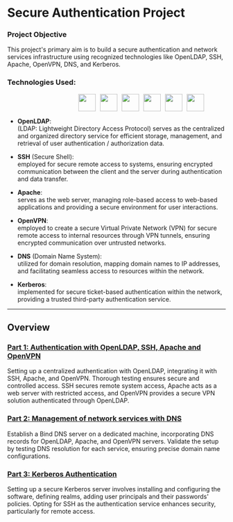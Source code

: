 # Secure Authentication Project
### Project Objective
This project's primary aim is to build a secure authentication and network services infrastructure using recognized technologies like OpenLDAP, SSH, Apache, OpenVPN, DNS, and Kerberos.

### Technologies Used:  
<div style="display: flex; justify-content: right; align-items: center;margin-right:50px;">
    <img src="https://www.axonius.com/hubfs/Adapter%20Logos/OpenLDAP%20Logo.png" height="40" width="40" style="margin-right: 10px;" />
    <img src="https://cdn-icons-png.flaticon.com/512/5136/5136897.png" height="40" width="40" style="margin-right: 10px;" />
    <img src="https://britewire.com/wp-content/uploads/apache-http-server-300x300.jpg" height="40" width="40" style="margin-right: 10px;" />
    <img src="https://usermanual.vtenext.com/uploads/images/gallery/2023-03/openvpn-logo.jpg" height="40" width="40" style="margin-right: 10px;" />
    <img src="https://encrypted-tbn0.gstatic.com/images?q=tbn:ANd9GcTSIsU-44la2KmoDhrT7gUCh2r2dsPVRx_BaQ&usqp=CAU" height="40" width="40" style="margin-right: 10px;" />
    <img src="https://encrypted-tbn0.gstatic.com/images?q=tbn:ANd9GcQUgsK-4bNt8VqwyLZTlJvD6dkQkyP67ElV7Dg8KW0DrjDfX3ZpDGouBMPakWXXUWW0KCg&usqp=CAU" height="40" width="40" />
</div>



- **OpenLDAP**:  
  (LDAP: Lightweight Directory Access Protocol) serves as the centralized and organized directory service for efficient storage, management, and retrieval of user authentication / authorization data.
  
- **SSH** (Secure Shell):  
    employed for secure remote access to systems, ensuring encrypted communication between the client and the server during authentication and data transfer.
  
- **Apache**:  
  serves as the web server, managing role-based access to web-based applications and providing a secure environment for user interactions.
   
- **OpenVPN**:  
  employed to create a secure Virtual Private Network (VPN) for secure remote access to internal resources through VPN tunnels, ensuring encrypted communication over untrusted networks.
  
- **DNS** (Domain Name System):  
  utilized for domain resolution, mapping domain names to IP addresses, and facilitating seamless access to resources within the network.
  
- **Kerberos**:  
  implemented for secure ticket-based authentication within the network, providing a trusted third-party authentication service.
 ___

## Overview

[](https://drive.google.com/uc?id=)
### [Part 1: Authentication with OpenLDAP, SSH, Apache and OpenVPN](./part1/part1.md)  

Setting up a centralized authentication with OpenLDAP, integrating it with SSH, Apache, and OpenVPN.
Thorough testing ensures secure and controlled access. SSH secures remote system access, Apache acts as a web server with restricted access, and OpenVPN provides a secure VPN solution authenticated through OpenLDAP.

### [Part 2: Management of network services with DNS](./part2/dns.md)  

Establish a Bind DNS server on a dedicated machine, incorporating DNS records for OpenLDAP, Apache, and OpenVPN servers.
Validate the setup by testing DNS resolution for each service, ensuring precise domain name configurations.

### [Part 3: Kerberos Authentication](./part3/kerberos.md)  
Setting up a secure Kerberos server involves installing and configuring the software, defining realms, adding user principals and  their passwords' policies.
Opting for SSH as the authentication service enhances security, particularly for remote access. 


